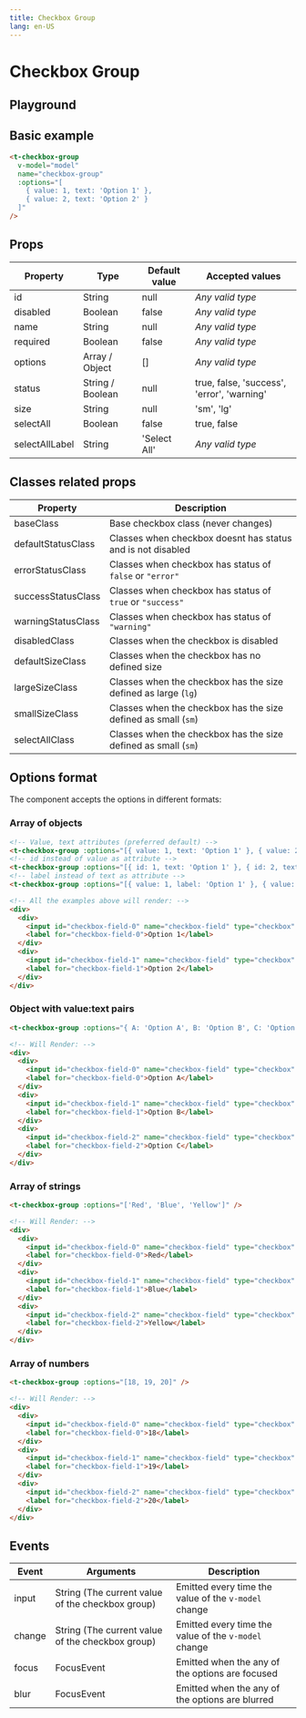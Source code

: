 ```yaml
---
title: Checkbox Group
lang: en-US
---
```


# Checkbox Group

## Playground

<checkbox-group-field />

## Basic example

```html
<t-checkbox-group
  v-model="model"
  name="checkbox-group"
  :options="[
    { value: 1, text: 'Option 1' },
    { value: 2, text: 'Option 2' }
  ]"
/>
```

## Props

| Property    | Type        | Default value | Accepted values |
|---      |---        |---      |---      |
| id      | String      | null      | _Any valid type_ |
| disabled    | Boolean     | false     | _Any valid type_ |
| name      | String      | null      | _Any valid type_ |
| required    | Boolean     | false     | _Any valid type_ |
| options   | Array / Object  | []      | _Any valid type_ |
| status        | String / Boolean  | null        | true, false, 'success', 'error', 'warning' |
| size        | String          | null        | 'sm', 'lg' |
| selectAll | Boolean          | false        | true, false |
| selectAllLabel | String          | 'Select All'        | _Any valid type_ |

## Classes related props

| Property        | Description                                                         |
|---                    |---                                                            |
| baseClass             | Base checkbox class (never changes)                      |
| defaultStatusClass    | Classes when checkbox doesnt has status and is not disabled |
| errorStatusClass      | Classes when checkbox has status of `false` or `"error"`    |
| successStatusClass    | Classes when checkbox has status of `true` or `"success"`   |
| warningStatusClass    | Classes when checkbox has status of `"warning"`                 |
| disabledClass         | Classes when the checkbox is disabled                       |
| defaultSizeClass      | Classes when the checkbox has no defined size               |
| largeSizeClass        | Classes when the checkbox has the size defined as large (`lg`)  |
| smallSizeClass        | Classes when the checkbox has the size defined as small (`sm`)  |
| selectAllClass        | Classes when the checkbox has the size defined as small (`sm`)  |

## Options format

The component accepts the options in different formats:

### Array of objects

```html
<!-- Value, text attributes (preferred default) -->
<t-checkbox-group :options="[{ value: 1, text: 'Option 1' }, { value: 2, text: 'Option 2' }]" />
<!-- id instead of value as attribute -->
<t-checkbox-group :options="[{ id: 1, text: 'Option 1' }, { id: 2, text: 'Option 2' }]" />
<!-- label instead of text as attribute -->
<t-checkbox-group :options="[{ value: 1, label: 'Option 1' }, { value: 2, label: 'Option 2' }]" />

<!-- All the examples above will render: -->
<div>
  <div>
    <input id="checkbox-field-0" name="checkbox-field" type="checkbox" value="1">
    <label for="checkbox-field-0">Option 1</label>
  </div>
  <div>
    <input id="checkbox-field-1" name="checkbox-field" type="checkbox" value="2">
    <label for="checkbox-field-1">Option 2</label>
  </div>
</div>
```

### Object with value:text pairs
```html
<t-checkbox-group :options="{ A: 'Option A', B: 'Option B', C: 'Option C' }" />

<!-- Will Render: -->
<div>
  <div>
    <input id="checkbox-field-0" name="checkbox-field" type="checkbox" value="A">
    <label for="checkbox-field-0">Option A</label>
  </div>
  <div>
    <input id="checkbox-field-1" name="checkbox-field" type="checkbox" value="B">
    <label for="checkbox-field-1">Option B</label>
  </div>
  <div>
    <input id="checkbox-field-2" name="checkbox-field" type="checkbox" value="C">
    <label for="checkbox-field-2">Option C</label>
  </div>
</div>
```

### Array of strings
```html
<t-checkbox-group :options="['Red', 'Blue', 'Yellow']" />

<!-- Will Render: -->
<div>
  <div>
    <input id="checkbox-field-0" name="checkbox-field" type="checkbox" value="Red">
    <label for="checkbox-field-0">Red</label>
  </div>
  <div>
    <input id="checkbox-field-1" name="checkbox-field" type="checkbox" value="Blue">
    <label for="checkbox-field-1">Blue</label>
  </div>
  <div>
    <input id="checkbox-field-2" name="checkbox-field" type="checkbox" value="Yellow">
    <label for="checkbox-field-2">Yellow</label>
  </div>
</div>
```
### Array of numbers
```html
<t-checkbox-group :options="[18, 19, 20]" />

<!-- Will Render: -->
<div>
  <div>
    <input id="checkbox-field-0" name="checkbox-field" type="checkbox" value="18">
    <label for="checkbox-field-0">18</label>
  </div>
  <div>
    <input id="checkbox-field-1" name="checkbox-field" type="checkbox" value="19">
    <label for="checkbox-field-1">19</label>
  </div>
  <div>
    <input id="checkbox-field-2" name="checkbox-field" type="checkbox" value="20">
    <label for="checkbox-field-2">20</label>
  </div>
</div>
```

## Events

| Event   | Arguments                   | Description   |
|---    |---                      |---      |
| input   | String (The current value of the checkbox group)  | Emitted every time the value of the `v-model` change |
| change  | String (The current value of the checkbox group)  | Emitted every time the value of the `v-model` change |
| focus   | FocusEvent                  | Emitted when the any of the options are focused  |
| blur    | FocusEvent                  | Emitted when the any of the options are blurred  |